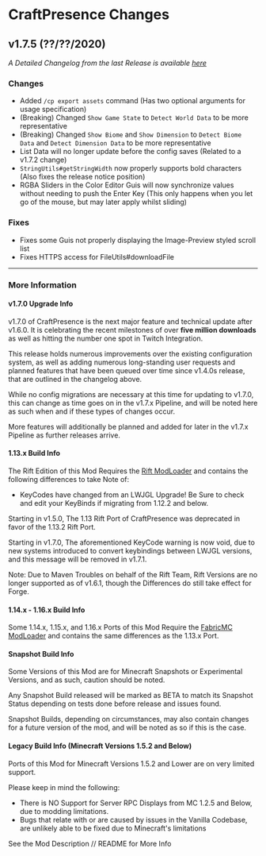 # CraftPresence Changes

## v1.7.5 (??/??/2020)

_A Detailed Changelog from the last Release is available [here](https://gitlab.com/CDAGaming/CraftPresence/-/compare/release%2Fv1.7.2...release%2Fv1.7.5)_

### Changes

*   Added `/cp export assets` command (Has two optional arguments for usage specification)
*   (Breaking) Changed `Show Game State` to `Detect World Data` to be more representative
*   (Breaking) Changed `Show Biome` and `Show Dimension` to `Detect Biome Data` and `Detect Dimension Data` to be more representative
*   List Data will no longer update before the config saves (Related to a v1.7.2 change)
*   `StringUtils#getStringWidth` now properly supports bold characters (Also fixes the release notice position)
*   RGBA Sliders in the Color Editor Guis will now synchronize values without needing to push the Enter Key (This only happens when you let go of the mouse, but may later apply whilst sliding)

### Fixes

*   Fixes some Guis not properly displaying the Image-Preview styled scroll list
*   Fixes HTTPS access for FileUtils#downloadFile

___

### More Information

#### v1.7.0 Upgrade Info

v1.7.0 of CraftPresence is the next major feature and technical update after v1.6.0.
It is celebrating the recent milestones of over **five million downloads** as well as hitting the number one spot in Twitch Integration.

This release holds numerous improvements over the existing configuration system, as well as adding numerous long-standing user requests and planned features that have been queued over time since v1.4.0s release,
that are outlined in the changelog above.

While no config migrations are necessary at this time for updating to v1.7.0, this can change as time goes on in the v1.7.x Pipeline, and will be noted here as such when and if these types of changes occur.

More features will additionally be planned and added for later in the v1.7.x Pipeline as further releases arrive.

#### 1.13.x Build Info

The Rift Edition of this Mod Requires the [Rift ModLoader](https://www.curseforge.com/minecraft/mc-mods/rift) and contains the following differences to take Note of:

*   KeyCodes have changed from an LWJGL Upgrade! Be Sure to check and edit your KeyBinds if migrating from 1.12.2 and below.

Starting in v1.5.0, The 1.13 Rift Port of CraftPresence was deprecated in favor of the 1.13.2 Rift Port.

Starting in v1.7.0, The aforementioned KeyCode warning is now void, due to new systems introduced to convert keybindings between LWJGL versions, and this message will be removed in v1.7.1.

Note: Due to Maven Troubles on behalf of the Rift Team, Rift Versions are no longer supported as of v1.6.1, though the Differences do still take effect for Forge.

#### 1.14.x - 1.16.x Build Info

Some 1.14.x, 1.15.x, and 1.16.x Ports of this Mod Require the [FabricMC ModLoader](https://www.curseforge.com/minecraft/mc-mods/fabric-api) and contains the same differences as the 1.13.x Port.

#### Snapshot Build Info

Some Versions of this Mod are for Minecraft Snapshots or Experimental Versions, and as such, caution should be noted.

Any Snapshot Build released will be marked as BETA to match its Snapshot Status depending on tests done before release and issues found.

Snapshot Builds, depending on circumstances, may also contain changes for a future version of the mod, and will be noted as so if this is the case.

#### Legacy Build Info (Minecraft Versions 1.5.2 and Below)

Ports of this Mod for Minecraft Versions 1.5.2 and Lower are on very limited support.

Please keep in mind the following:

*   There is NO Support for Server RPC Displays from MC 1.2.5 and Below, due to modding limitations.
*   Bugs that relate with or are caused by issues in the Vanilla Codebase, are unlikely able to be fixed due to Minecraft's limitations

See the Mod Description // README for More Info
